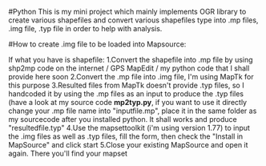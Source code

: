 #Python
This is my mini project which mainly implements OGR library to create various shapefiles and convert various shapefiles type into .mp files, .img file, .typ file in order to help with analysis.

#How to create .img file to be loaded into Mapsource:

If what you have is shapefile:
  1.Convert the shapefile into .mp file by using shp2mp code on the internet / GPS MapEdit / my python code that I shall provide here soon
  2.Convert the .mp file into .img file, I'm using MapTk for this purpose
  3.Resulted files from MapTk doesn't provide .typ files, so I handcoded it by using the .mp files as an input to produce the .typ files (have a look at my source code <b>mp2typ.py</b>, if you want to use it directly change your .mp file name into "inputfile.mp", place it in the same folder as my sourcecode after you installed python. It shall works and produce "resultedfile.typ"
  4.Use the mapsettoolkit (i'm using version 1.77) to input the .img files as well as .typ files, fill the form, then check the "Install in MapSource" and click start
  5.Close your existing MapSource and open it again. There you'll find your mapset 


